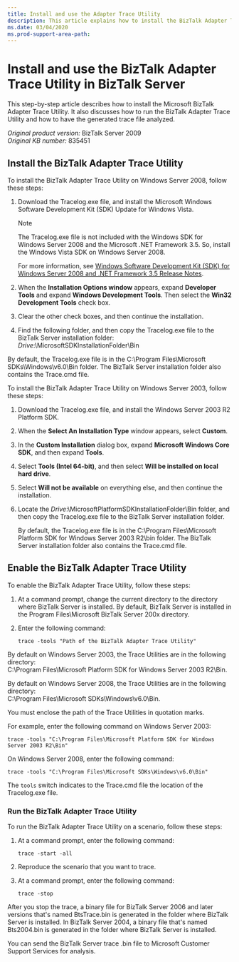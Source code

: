 ```yaml
---
title: Install and use the Adapter Trace Utility
description: This article explains how to install the BizTalk Adapter Trace Utility and enable tracing. Trace files can be useful tools for debugging problems.
ms.date: 03/04/2020
ms.prod-support-area-path:
---
```

# Install and use the BizTalk Adapter Trace Utility in BizTalk Server

This step-by-step article describes how to install the Microsoft BizTalk Adapter Trace Utility. It also discusses how to run the BizTalk Adapter Trace Utility and how to have the generated trace file analyzed.

_Original product version:_&nbsp;BizTalk Server 2009  
_Original KB number:_&nbsp;835451

## Install the BizTalk Adapter Trace Utility

To install the BizTalk Adapter Trace Utility on Windows Server 2008, follow these steps:

1. Download the Tracelog.exe file, and install the Microsoft Windows Software Development Kit (SDK) Update for Windows Vista.

    > [!NOTE]
    > The Tracelog.exe file is not included with the Windows SDK for Windows Server 2008 and the Microsoft .NET Framework 3.5. So, install the Windows Vista SDK on Windows Server 2008.

    For more information, see [Windows Software Development Kit (SDK) for Windows Server 2008 and .NET Framework 3.5 Release Notes](https://docs.microsoft.com/previous-versions/bb986638(v=msdn.10)).

2. When the **Installation Options window** appears, expand **Developer Tools** and expand **Windows Development Tools**. Then select the **Win32 Development Tools** check box.

3. Clear the other check boxes, and then continue the installation.

4. Find the following folder, and then copy the Tracelog.exe file to the BizTalk Server installation folder:  
    *Drive*:\MicrosoftSDKInstallationFolder\Bin

By default, the Tracelog.exe file is in the C:\Program Files\Microsoft SDKs\Windows\v6.0\Bin folder. The BizTalk Server installation folder also contains the Trace.cmd file.

To install the BizTalk Adapter Trace Utility on Windows Server 2003, follow these steps:

1. Download the Tracelog.exe file, and install the Windows Server 2003 R2 Platform SDK.
2. When the **Select An Installation Type** window appears, select **Custom**.
3. In the **Custom Installation** dialog box, expand **Microsoft Windows Core SDK**, and then expand **Tools**.
4. Select **Tools (Intel 64-bit)**, and then select **Will be installed on local hard drive**.
5. Select **Will not be available** on everything else, and then continue the installation.
6. Locate the *Drive*:\MicrosoftPlatformSDKInstallationFolder\Bin folder, and then copy the Tracelog.exe file to the BizTalk Server installation folder.

    By default, the Tracelog.exe file is in the C:\Program Files\Microsoft Platform SDK for Windows Server 2003 R2\bin folder. The BizTalk Server installation folder also contains the Trace.cmd file.

## Enable the BizTalk Adapter Trace Utility

To enable the BizTalk Adapter Trace Utility, follow these steps:

1. At a command prompt, change the current directory to the directory where BizTalk Server is installed. By default, BizTalk Server is installed in the Program Files\Microsoft BizTalk Server 200x directory.
2. Enter the following command:

    ``` console
    trace -tools "Path of the BizTalk Adapter Trace Utility"
    ```

By default on Windows Server 2003, the Trace Utilities are in the following directory:  
C:\Program Files\Microsoft Platform SDK for Windows Server 2003 R2\Bin.

By default on Windows Server 2008, the Trace Utilities are in the following directory:  
C:\Program Files\Microsoft SDKs\Windows\v6.0\Bin.

You must enclose the path of the Trace Utilities in quotation marks.

For example, enter the following command on Windows Server 2003:

``` console
trace -tools "C:\Program Files\Microsoft Platform SDK for Windows Server 2003 R2\Bin"
```

On Windows Server 2008, enter the following command:

``` console
trace -tools "C:\Program Files\Microsoft SDKs\Windows\v6.0\Bin"
```

The `tools` switch indicates to the Trace.cmd file the location of the Tracelog.exe file.

### Run the BizTalk Adapter Trace Utility

To run the BizTalk Adapter Trace Utility on a scenario, follow these steps:

1. At a command prompt, enter the following command:

    ``` console
    trace -start -all
    ```

2. Reproduce the scenario that you want to trace.

3. At a command prompt, enter the following command:

    ``` console
    trace -stop
    ```

After you stop the trace, a binary file for BizTalk Server 2006 and later versions that's named BtsTrace.bin is generated in the folder where BizTalk Server is installed. In BizTalk Server 2004, a binary file that's named Bts2004.bin is generated in the folder where BizTalk Server is installed.

You can send the BizTalk Server trace .bin file to Microsoft Customer Support Services for analysis.
